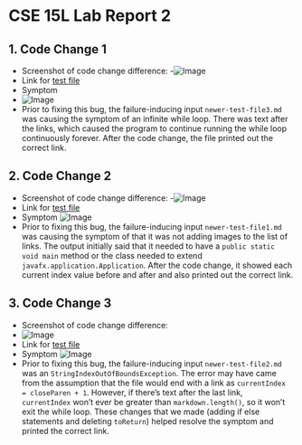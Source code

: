 # CSE 15L Lab Report 2
## 1. Code Change 1
- Screenshot of code change difference:
-![Image](https://snipboard.io/IZRnA1.jpg)
- Link for [test file](https://github.com/m6shin/markdown-parse/blob/main/newer-test-file3.md)
- Symptom
- ![Image](https://snipboard.io/TCKOiF.jpg)
- Prior to fixing this bug, the failure-inducing input `newer-test-file3.md`  was causing the symptom of an infinite while loop. There was text after the links, which caused the program to continue running the while loop continuously forever. After the code change, the file printed out the correct link.
## 2. Code Change 2
- Screenshot of code change difference:
-![Image](https://snipboard.io/ymbvoQ.jpg)
- Link for [test file](https://github.com/m6shin/markdown-parse/blob/main/newer-test-file1.md)
- Symptom
![Image](https://snipboard.io/WBKftJ.jpg)
- Prior to fixing this bug, the failure-inducing input `newer-test-file1.md` was causing the symptom of that it was not adding images to the list of links. The output initially said that it needed to have a `public static void main` method or the class needed to extend `javafx.application.Application`. After the code change, it showed each current index value before and after and also printed out the correct link.
## 3. Code Change 3
- Screenshot of code change difference:
- ![Image](https://snipboard.io/L5FcU2.jpg)
- Link for [test file](https://github.com/m6shin/markdown-parse/blob/main/newer-test-file2.md)
- Symptom
![Image](https://snipboard.io/KDrtEP.jpg)
-  Prior to fixing this bug, the failure-inducing input `newer-test-file2.md` was an `StringIndexOutOfBoundsException`. The error may have came from the assumption that the file would end with a link as `currentIndex = closeParen + 1`. However, if there’s text after the last link, `currentIndex` won’t ever be greater than `markdown.length()`, so it won’t exit the while loop. These changes that we made (adding if else statements and deleting `toReturn`) helped resolve the symptom and printed the correct link.